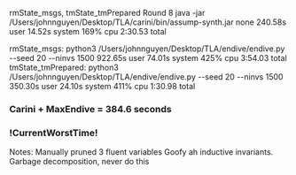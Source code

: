 rmState_msgs, tmState_tmPrepared
Round 8
java -jar /Users/johnnguyen/Desktop/TLA/carini/bin/assump-synth.jar     none  240.58s user 14.52s system 169% cpu 2:30.53 total

rmState_msgs: python3 /Users/johnnguyen/Desktop/TLA/endive/endive.py --seed 20 --ninvs 1500  922.65s user 74.01s system 425% cpu 3:54.03 total 
tmState_tmPrepared: python3 /Users/johnnguyen/Desktop/TLA/endive/endive.py --seed 20 --ninvs 1500  350.30s user 24.10s system 411% cpu 1:30.98 total

### Carini + MaxEndive = 384.6 seconds
### !CurrentWorstTime!

Notes:
Manually pruned 3 fluent variables
Goofy ah inductive invariants. Garbage decomposition, never do this
